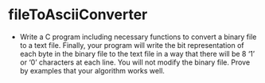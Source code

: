 # fileToAsciiConverter
 * Write a C program including necessary functions to convert a binary
  file to a text file. Finally, your program will write the bit representation
  of each byte in the binary file to the text file in a way that there will be
  8 ‘1’ or ‘0’ characters at each line. You will not modify the binary file.
  Prove by examples that your algorithm works well.
 
